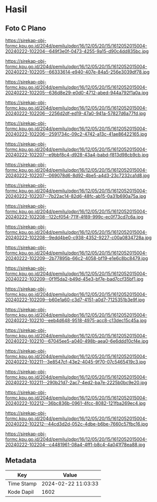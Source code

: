 # Hasil

## Foto C Plano

https://sirekap-obj-formc.kpu.go.id/204d/pemilu/pdpr/16/12/05/20/15/1612052015004-20240222-102204--649f3e0f-0473-4255-9a15-d90c4dd835bc.jpg

https://sirekap-obj-formc.kpu.go.id/204d/pemilu/pdpr/16/12/05/20/15/1612052015004-20240222-102205--66333614-e940-407e-84a5-256e3039df78.jpg

https://sirekap-obj-formc.kpu.go.id/204d/pemilu/pdpr/16/12/05/20/15/1612052015004-20240222-102205--636d8e29-e0d0-4712-abed-944a792f1a0a.jpg

https://sirekap-obj-formc.kpu.go.id/204d/pemilu/pdpr/16/12/05/20/15/1612052015004-20240222-102206--2256d2df-ed19-47a0-941a-57827d6a77fd.jpg

https://sirekap-obj-formc.kpu.go.id/204d/pemilu/pdpr/16/12/05/20/15/1612052015004-20240222-102206--2591734c-09c2-4742-a13c-41ae86422165.jpg

https://sirekap-obj-formc.kpu.go.id/204d/pemilu/pdpr/16/12/05/20/15/1612052015004-20240222-102207--e9bbf8c4-d928-43a4-babd-f813d98cb9cb.jpg

https://sirekap-obj-formc.kpu.go.id/204d/pemilu/pdpr/16/12/05/20/15/1612052015004-20240222-102207--069078d6-8d92-4be5-a4d3-23c7232ca1d8.jpg

https://sirekap-obj-formc.kpu.go.id/204d/pemilu/pdpr/16/12/05/20/15/1612052015004-20240222-102207--7b22ac14-82d6-48fc-ab15-0a31b690a75a.jpg

https://sirekap-obj-formc.kpu.go.id/204d/pemilu/pdpr/16/12/05/20/15/1612052015004-20240222-102208--122cf054-711f-4f89-999c-ec0f73cd7c6a.jpg

https://sirekap-obj-formc.kpu.go.id/204d/pemilu/pdpr/16/12/05/20/15/1612052015004-20240222-102208--9edd4be0-c938-4352-9227-c00a0834728a.jpg

https://sirekap-obj-formc.kpu.go.id/204d/pemilu/pdpr/16/12/05/20/15/1612052015004-20240222-102209--2b77895b-66c2-4058-bf19-e1e6c8bc8479.jpg

https://sirekap-obj-formc.kpu.go.id/204d/pemilu/pdpr/16/12/05/20/15/1612052015004-20240222-102209--0f1f5da2-b49d-45e3-bf7e-bad7ccf35bf1.jpg

https://sirekap-obj-formc.kpu.go.id/204d/pemilu/pdpr/16/12/05/20/15/1612052015004-20240222-102209--b60e1a60-c3d7-4151-a0d7-7125351b3e9f.jpg

https://sirekap-obj-formc.kpu.go.id/204d/pemilu/pdpr/16/12/05/20/15/1612052015004-20240222-102210--eeb4d648-9518-4975-acc8-c13dec15c45a.jpg

https://sirekap-obj-formc.kpu.go.id/204d/pemilu/pdpr/16/12/05/20/15/1612052015004-20240222-102210--67045ee5-a040-498b-aea0-6e6ddd10cf4e.jpg

https://sirekap-obj-formc.kpu.go.id/204d/pemilu/pdpr/16/12/05/20/15/1612052015004-20240222-102211--3e8547cf-43e2-4045-9f70-07c5465419c3.jpg

https://sirekap-obj-formc.kpu.go.id/204d/pemilu/pdpr/16/12/05/20/15/1612052015004-20240222-102211--290b21d7-2ac7-4ed2-ba7e-2225b0bc9e20.jpg

https://sirekap-obj-formc.kpu.go.id/204d/pemilu/pdpr/16/12/05/20/15/1612052015004-20240222-102212--36bc836b-0961-4fcc-8082-121fba269ec4.jpg

https://sirekap-obj-formc.kpu.go.id/204d/pemilu/pdpr/16/12/05/20/15/1612052015004-20240222-102212--44cd3d2d-052c-4dbe-b6be-7660c57fbc16.jpg

https://sirekap-obj-formc.kpu.go.id/204d/pemilu/pdpr/16/12/05/20/15/1612052015004-20240222-102204--c4481961-08a4-4ff1-b8c4-4a041f78ea88.jpg


## Metadata

| Key        | Value               |
| ---------- | ------------------- |
| Time Stamp | 2024-02-22 11:03:33 |
| Kode Dapil | 1602                |



